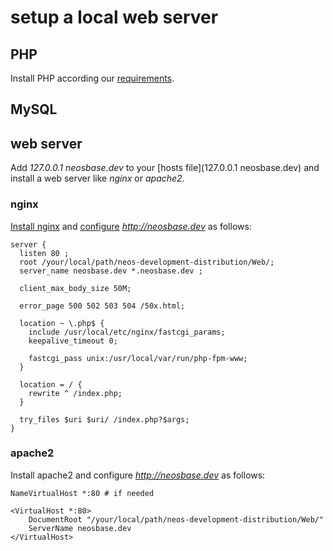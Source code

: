 # setup a local web server

## PHP

Install PHP according our [requirements](http://flowframework.readthedocs.org//en/stable/TheDefinitiveGuide/PartII/Requirements.html).

## MySQL

## web server

Add *127.0.0.1 neosbase.dev* to your [hosts file](127.0.0.1 neosbase.dev) and
	install a web server like *nginx* or *apache2*.
  
### nginx

[Install nginx](http://nginx.org/en/docs/install.html) and
  [configure](https://www.linode.com/docs/websites/nginx/how-to-configure-nginx) *http://neosbase.dev* as follows:

```
server {
  listen 80 ;
  root /your/local/path/neos-development-distribution/Web/;
  server_name neosbase.dev *.neosbase.dev ;

  client_max_body_size 50M;

  error_page 500 502 503 504 /50x.html;

  location ~ \.php$ {
    include /usr/local/etc/nginx/fastcgi_params;
    keepalive_timeout 0;

    fastcgi_pass unix:/usr/local/var/run/php-fpm-www;
  }

  location = / {
    rewrite ^ /index.php;
  }

  try_files $uri $uri/ /index.php?$args;
}
```

### apache2

Install apache2 and configure *http://neosbase.dev* as follows:

```
NameVirtualHost *:80 # if needed

<VirtualHost *:80>
    DocumentRoot "/your/local/path/neos-development-distribution/Web/"
    ServerName neosbase.dev
</VirtualHost>
```